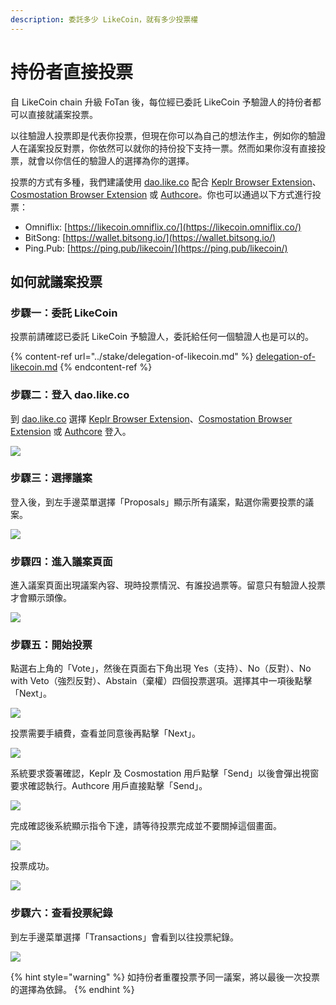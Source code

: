 ```yaml
---
description: 委託多少 LikeCoin，就有多少投票權
---
```


# 持份者直接投票

自 LikeCoin chain 升級 FoTan 後，每位經已委託 LikeCoin 予驗證人的持份者都可以直接就議案投票。

以往驗證人投票即是代表你投票，但現在你可以為自己的想法作主，例如你的驗證人在議案投反對票，你依然可以就你的持份投下支持一票。然而如果你沒有直接投票，就會以你信任的驗證人的選擇為你的選擇。

投票的方式有多種，我們建議使用 [dao.like.co](https://dao.like.co/) 配合 [Keplr Browser Extension](../wallet/keplr/)、[Cosmostation Browser Extension](../wallet/cosmostation/) 或 [Authcore](../../user-guide/liker-id/register/)。你也可以通過以下方式進行投票：

* Omniflix: [https://likecoin.omniflix.co/](https://likecoin.omniflix.co/)
* BitSong: [https://wallet.bitsong.io/](https://wallet.bitsong.io/)
* Ping.Pub: [https://ping.pub/likecoin/](https://ping.pub/likecoin/)

## 如何就議案投票

### 步驟一：委託 LikeCoin

投票前請確認已委託 LikeCoin 予驗證人，委託給任何一個驗證人也是可以的。

{% content-ref url="../stake/delegation-of-likecoin.md" %}
[delegation-of-likecoin.md](../stake/delegation-of-likecoin.md)
{% endcontent-ref %}

### 步驟二：登入 dao.like.co

到 [dao.like.co](https://dao.like.co/) 選擇 [Keplr Browser Extension](../../user-guide/liker-id/register-with-keplr.md)、[Cosmostation Browser Extension](../wallet/cosmostation/) 或 [Authcore](../../user-guide/liker-id/register/) 登入。

![](<../../.gitbook/assets/Civic Liker Web 3-01.png>)

### &#xD;步驟三：選擇議案

登入後，到左手邊菜單選擇「Proposals」顯示所有議案，點選你需要投票的議案。

![](<../../.gitbook/assets/direct vote 02.png>)

### &#xD;步驟四：進入議案頁面

進入議案頁面出現議案內容、現時投票情況、有誰投過票等。留意只有驗證人投票才會顯示頭像。

![](<../../.gitbook/assets/direct vote 03.png>)

### 步驟五：開始投票

點選右上角的「Vote」，然後在頁面右下角出現&#x20;Yes（支持）、No（反對）、No with Veto（強烈反對）、Abstain（棄權）四個投票選項。選擇其中一項後點擊「Next」。

![](<../../.gitbook/assets/direct vote 04.png>)

投票需要手續費，查看並同意後再點擊「Next」。



![](<../../.gitbook/assets/direct vote 05.png>)

系統要求簽署確認，Keplr 及 Cosmostation 用戶點擊「Send」以後會彈出視窗要求確認執行。Authcore 用戶直接點擊「Send」。

![](<../../.gitbook/assets/direct vote 06.png>)

完成確認後系統顯示指令下達，請等待投票完成並不要關掉這個畫面。

![](<../../.gitbook/assets/direct vote 07.png>)

投票成功。

![](<../../.gitbook/assets/direct vote 08.png>)

### &#xD;步驟六：查看投票紀錄

到左手邊菜單選擇「Transactions」會看到以往投票紀錄。

![](<../../.gitbook/assets/direct vote 09.png>)

{% hint style="warning" %}
如持份者重覆投票予同一議案，將以最後一次投票的選擇為依歸。
{% endhint %}
